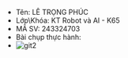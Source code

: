 - Tên: LÊ TRỌNG PHÚC
- Lớp\Khóa: KT Robot và AI - K65
- MÃ SV: 243324703
- Bài chụp thực hành:
- ![git2](https://github.com/user-attachments/assets/4cb4964a-831d-45c1-af26-ac44b28dc725)
 
